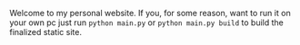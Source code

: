 Welcome to my personal website. If you, for some reason, want to run it on your own pc just run `python main.py` or `python main.py build` to build the finalized static site.

